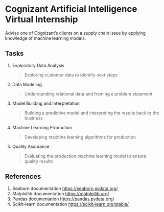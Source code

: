 # Cognizant Artificial Intelligence Virtual Internship
Advise one of Cognizant’s clients on a supply chain issue by applying knowledge of machine learning models.

## Tasks

1. Exploratory Data Analysis
   > Exploring customer data to identify next steps
2. Data Modeling
   > Understanding relational data and framing a problem statement
3. Model Building and Interpretation
   > Building a predictive model and interpreting the results back to the business
4. Machine Learning Production
   > Developing machine learning algorithms for production
5. Quality Assurance
   > Evaluating the production machine learning model to ensure quality results

## References

1. Seaborn documentation https://seaborn.pydata.org/
2. Matplotlib documentation https://matplotlib.org/
3. Pandas documentation https://pandas.pydata.org/
4. Scikit-learn documentation https://scikit-learn.org/stable/
